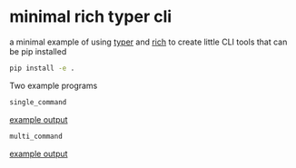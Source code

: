 # minimal rich typer cli

a minimal example of using [typer](https://typer.tiangolo.com/) and [rich](https://github.com/willmcgugan/rich)
to create little CLI tools that can be pip installed

```sh
pip install -e .
```

Two example programs
```sh
single_command
```
[example output](http://htmlpreview.github.io/https://github.com/alisterburt/minimal-rich-typer-cli/blob/master/single_command_output.html)

```sh
multi_command
```
[example output](http://htmlpreview.github.io/https://github.com/alisterburt/minimal-rich-typer-cli/blob/master/multi_command_output.html)

